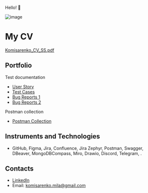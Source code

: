 Hello! 👋

![image](https://github.com/user-attachments/assets/4970d94b-a0eb-4531-918c-2fd36ceea762)

# My CV

[Komisarenko_CV_SS.pdf](https://github.com/user-attachments/files/18076511/Komisarenko_CV_SS.pdf)


## Portfolio

Test documentation
  - [User Story](https://github.com/ita-social-projects/SpaceToStudy-Client/issues?q=is%3Aopen+is%3Aissue+author%3AMilaKomisarenko+label%3A%22User+Story%22)
  - [Test Cases](https://github.com/ita-social-projects/SpaceToStudy-Client/issues?q=is%3Aopen+is%3Aissue+author%3AMilaKomisarenko+label%3A%22test+case%22)
  - [Bug Reports 1](https://github.com/ita-social-projects/SpaceToStudy-Client/issues?q=is%3Aopen+is%3Aissue+author%3AMilaKomisarenko+label%3Abug)
  - [Bug Reports 2](https://github.com/ita-social-projects/GreenCity/issues/created_by/MilaKomisarenko)

Postman collection
- [Postman Collection](https://api.postman.com/collections/39773007-956a5514-4d45-4002-9238-26ee4133e7bf?access_key=PMAT-01JDM5HG0R15XWNJDE98FZK3BG)

## Instruments and Technologies

- GitHub, Figma, Jira, Confluence, Jira Zephyr, Postman, Swagger, DBeaver, MongoDBCompass, Miro, Drawio, Discord, Telegram, .

## Contacts

- [LinkedIn](https://www.linkedin.com/in/mila-komisarenko-2789971a9/)
- Email: [komisarenko.mila@gmail.com](komisarenko.mila@gmail.com)
